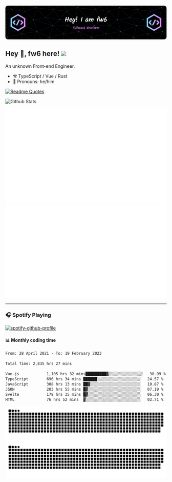 ![Header](github-header-image.png)

## Hey 👋, fw6 here! <img src="https://github.githubassets.com/images/mona-whisper.gif" height="24" />


An unknown Front-end Engineer.

-   :hammer_and_pick: TypeScript / Vue / Rust
-   :man: Pronouns: he/him


[![Readme Quotes](https://quotes-github-readme.vercel.app/api?type=horizontal&theme=algolia)](https://github.com/piyushsuthar/github-readme-quotes)



![Github Stats](https://github-readme-stats.vercel.app/api?username=fw6&bg_color=30,e96443,904e95&title_color=fff&text_color=fff)

![](https://raw.githubusercontent.com/fw6/github-stats-transparent/output/generated/overview.svg)
![](https://raw.githubusercontent.com/fw6/github-stats-transparent/output/generated/languages.svg)


---

### 🎧 Spotify Playing

<!-- ![spotify-github-profile](/img/default.svg) -->

[![spotify-github-profile](https://spotify-github-profile.vercel.app/api/view?uid=r6wn4hdvypv0lkzyrj0e0pjct&cover_image=true&theme=default&bar_color=53b14f&bar_color_cover=true)](https://github.com/kittinan/spotify-github-profile)
#### :bar_chart: Monthly coding time

<!--START_SECTION:waka-->

```text
From: 28 April 2021 - To: 19 February 2023

Total Time: 2,835 hrs 27 mins

Vue.js            1,105 hrs 32 mins█████████▓░░░░░░░░░░░░░░░   38.99 %
TypeScript        696 hrs 34 mins ██████░░░░░░░░░░░░░░░░░░░   24.57 %
JavaScript        308 hrs 13 mins ██▓░░░░░░░░░░░░░░░░░░░░░░   10.87 %
JSON              203 hrs 55 mins █▓░░░░░░░░░░░░░░░░░░░░░░░   07.19 %
Svelte            178 hrs 35 mins █▓░░░░░░░░░░░░░░░░░░░░░░░   06.30 %
HTML              76 hrs 52 mins  ▓░░░░░░░░░░░░░░░░░░░░░░░░   02.71 %
```

<!--END_SECTION:waka-->




![github contribution grid snake animation](https://raw.githubusercontent.com/platane/platane/output/github-contribution-grid-snake-dark.svg#gh-dark-mode-only)![github contribution grid snake animation](https://raw.githubusercontent.com/platane/platane/output/github-contribution-grid-snake.svg#gh-light-mode-only)
